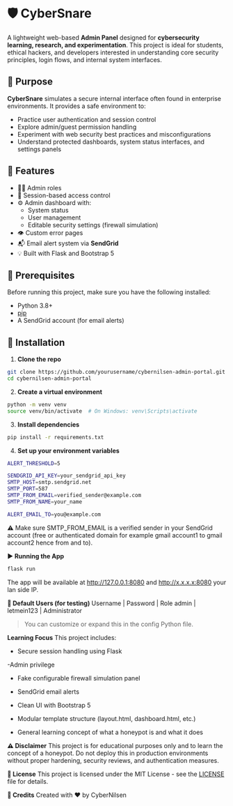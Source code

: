 # 🛡️ CyberSnare

A lightweight web-based **Admin Panel** designed for **cybersecurity learning, research, and experimentation**. This project is ideal for students, ethical hackers, and developers interested in understanding core security principles, login flows, and internal system interfaces.



## 🚀 Purpose

**CyberSnare** simulates a secure internal interface often found in enterprise environments. It provides a safe environment to:

- Practice user authentication and session control
- Explore admin/guest permission handling
- Experiment with web security best practices and misconfigurations
- Understand protected dashboards, system status interfaces, and settings panels



## 🧠 Features

- 🧑‍💼 Admin roles
- 🔐 Session-based access control
- ⚙️ Admin dashboard with:
  - System status
  - User management
  - Editable security settings (firewall simulation)
- 👁️ Custom error pages
- 📬 Email alert system via **SendGrid**
- 💡 Built with Flask and Bootstrap 5



## 🧰 Prerequisites

Before running this project, make sure you have the following installed:

- Python 3.8+
- [pip](https://pip.pypa.io/en/stable/)
- A SendGrid account (for email alerts)



## 🔧 Installation

1. **Clone the repo**

```bash
git clone https://github.com/yourusername/cybernilsen-admin-portal.git
cd cybernilsen-admin-portal
```

2. **Create a virtual environment**
```bash
python -m venv venv
source venv/bin/activate  # On Windows: venv\Scripts\activate
```

3. **Install dependencies**
```bash
pip install -r requirements.txt
```

4. **Set up your environment variables**
```bash
ALERT_THRESHOLD=5

SENDGRID_API_KEY=your_sendgrid_api_key
SMTP_HOST=smtp.sendgrid.net
SMTP_PORT=587
SMTP_FROM_EMAIL=verified_sender@example.com
SMTP_FROM_NAME=your_name

ALERT_EMAIL_TO=you@example.com
```
⚠️ Make sure SMTP_FROM_EMAIL is a verified sender in your SendGrid account (free or authenticated domain for example gmail account1 to  gmail account2 hence from and to).



**▶️ Running the App**
```bash
flask run
```
The app will be available at http://127.0.0.1:8080 and http://x.x.x.x:8080 your lan side IP.



**🧪 Default Users (for testing)**
Username |	Password |	Role
admin |	letmein123 |	Administrator
> You can customize or expand this in the config Python file.



**Learning Focus** 
This project includes:

- Secure session handling using Flask

-Admin privilege

- Fake configurable firewall simulation panel

- SendGrid email alerts

- Clean UI with Bootstrap 5

- Modular template structure (layout.html, dashboard.html, etc.)

- General learning concept of what a honeypot is and what it does



**⚠️ Disclaimer**
This project is for educational purposes only and to learn the concept of a honeypot. Do not deploy this in production environments without proper hardening, security reviews, and authentication measures. 



**📄 License**
This project is licensed under the MIT License - see the [LICENSE](LICENSE) file for details.


**🙌 Credits**
Created with ❤️ by CyberNilsen






